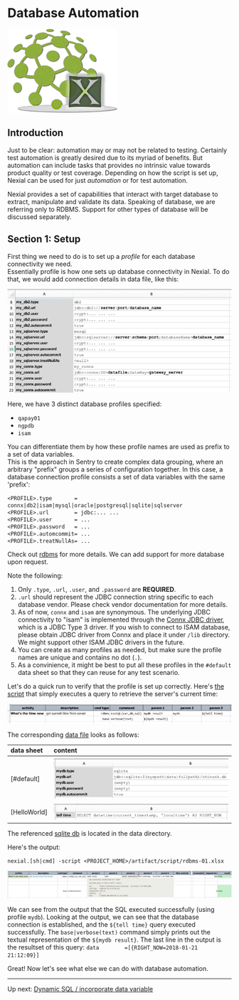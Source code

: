 # Database Automation 
![logo](image/logo-x.png)

## Introduction
Just to be clear: automation may or may not be related to testing.  Certainly test automation is 
greatly desired due to its myriad of benefits.  But automation can include tasks that provides no 
intrinsic value towards product quality or test coverage.  Depending on how the script is set up, 
Nexial can be used for just _automation_ or for test automation.

Nexial provides a set of capabilities that interact with target database to extract, manipulate and 
validate its data.  Speaking of database, we are referring only to RDBMS.  Support for other types 
of database will be discussed separately.

## Section 1: Setup
First thing we need to do is to set up a _profile_ for each database connectivity we need.  
Essentially profile is how one sets up database connectivity in Nexial.  To do 
that, we would add connection details in data file, like this:

![database connectivity](image/db-setup.png)

Here, we have 3 distinct database profiles specified:
- `qapay01`
- `ngpdb`
- `isam`

You can differentiate them by how these profile names are used as prefix to a set of data variables.  
This is the approach in Sentry to create complex data grouping, where an arbitrary "prefix" groups
a series of configuration together.  In this case, a database connection profile consists a set of 
data variables with the same 'prefix':

```
<PROFILE>.type       = connx|db2|isam|mysql|oracle|postgresql|sqlite|sqlserver
<PROFILE>.url        = jdbc:... ...
<PROFILE>.user       = ...
<PROFILE>.password   = ...
<PROFILE>.automcommit= ...
<PROFILE>.treatNullAs= ...
```

Check out [rdbms](https://confluence.ep.com/display/QA/rdbms) for more details.  We can add support 
for more database upon request.

Note the following:
1. Only `.type`, `.url`, `.user`, and `.password` are **REQUIRED**.
1. `.url` should represent the JDBC connection string specific to each database vendor.  Please 
check vendor documentation for more details.
1. As of now, `connx` and `isam` are synonymous. The underlying JDBC connectivity to "isam" is 
implemented through the [Connx JDBC driver](https://www.connx.com/databases.php), which is a 
JDBC Type 3 driver. If you wish to connect to ISAM database, please obtain JDBC driver from Connx 
and place it under `/lib` directory.  We might support other ISAM JDBC drivers in the future.
1. You can create as many profiles as needed, but make sure the profile names are unique and 
contains no dot (`.`).
1. As a convinience, it might be best to put all these profiles in the `#default` data sheet so
that they can reuse for any test scenario.

Let's do a quick run to verify that the profile is set up correctly.  Here's 
[the script](../artifact/script/rdbms-01.xlsx) that simply executes a query to retrieve the 
server's current time:

![Hello World](image/rdbms-01-HelloWorld.png)

The corresponding [data file](../artifact/data/rdbms-01.data.xlsx) looks as follows:

| data sheet   |  content                                                  |
| :----------- | :-------------------------------------------------------- |
| [#default]   | ![#default](image/rdbms-mydb.png)          |
| [HelloWorld] | ![Hello World, data](image/rdbms-01-HelloWorld.data.png)  |

The referenced [sqlite db](../artifact/data/chinook.db) is located in the data directory.

Here's the output: 
```
nexial.[sh|cmd] -script <PROJECT_HOME>/artifact/script/rdbms-01.xlsx
```

![Hello World, output](image/rdbms-01-HelloWorld.output.png)

We can see from the output that the SQL executed successfully (using profile `mydb`).  Looking at
the output, we can see that the database connection is established, and the `${tell time}` query
executed successfully.  The `base|verbose(text)` command simply prints out the textual representation
of the `${mydb result}`. The last line in the output is the resultset of this query: 
`data        =[{RIGHT_NOW=2018-01-21 21:12:09}]` 

Great! Now let's see what else we can do with database automation.

***

Up next: [Dynamic SQL / incorporate data variable](Database-Automation-dynamicsql.md)
